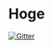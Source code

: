 # Hoge

[![Gitter](https://badges.gitter.im/Join%20Chat.svg)](https://gitter.im/EbXpJ6bp/Hoge?utm_source=badge&utm_medium=badge&utm_campaign=pr-badge&utm_content=badge)